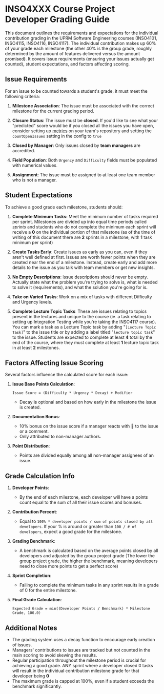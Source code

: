 # INSO4XXX Course Project Developer Grading Guide

This document outlines the requirements and expectations for the individual contribution grading in the UPRM Software Engineering courses (INSO4101, INSO4115, INSO4116, INSO4117). The individual contribution makes up 60% of your grade each milestone (the other 40% is the group grade, roughly determined by the amount of features delivered versus the amount promised). It covers issue requirements (ensuring your issues actually get counted), student expectations, and factors affecting scoring.

## Issue Requirements

For an issue to be counted towards a student's grade, it must meet the following criteria:

1. **Milestone Association**: The issue must be associated with the correct milestone for the current grading period.

2. **Closure Status**:
   The issue must be **closed**. If you'd like to see what your "predicted" score would be if you closed all the issues you have open, consider setting up [metrics](https://github.com/Poggecci/INSO-GH-API-QUERY) on your team's repository and setting the `countOpenIssues` setting in the config to `true`

3. **Closed by Manager**: Only issues closed by **team managers** are accredited.

4. **Field Population**: Both `Urgency` and `Difficulty` fields must be populated with numerical values.

5. **Assignment**: The issue must be assigned to at least one team member who is not a manager.

## Student Expectations

To achieve a good grade each milestone, students should:

1. **Complete Minimum Tasks**: Meet the minimum number of tasks required per sprint. Milestones are divided up into equal time periods called _sprints_ and students who do not complete the minimum each sprint will receive a **0** on the individual portion of that milestone (as of the time of writing of this document there are **2** sprints in a milestone, with **1** task minimum per sprint)

2. **Create Tasks Early**: Create issues as early as you can, even if they aren't well defined at first. Issues are worth fewer points when they are created near the end of a milestone. Instead, create early and add more details to the issue as you talk with team members or get new insights.

3. **No Empty Descriptions**: Issue descriptions should never be empty. Actually state what the problem you're trying to solve is, what is needed to solve it (requirements), and what the solution you're going for is.

4. **Take on Varied Tasks**: Work on a mix of tasks with different Difficulty and Urgency levels.

5. **Complete Lecture Topic Tasks**: These are issues relating to topics present in the lectures and unique to the course (ie. a task relating to setting up Integration Testing while you're taking the INSO4117 course). You can mark a task as a Lecture Topic task by adding "`[Lecture Topic Task]`" to the issue title or by adding a label titled "`lecture topic task`" to the issue. Students are expected to complete at least **4** total by the end of the course, where they must complete at least **1** lecture topic task in at least **2** milestones.

## Factors Affecting Issue Scoring

Several factors influence the calculated score for each issue:

1. **Issue Base Points Calculation**:

   ```
   Issue Score = (Difficulty * Urgency * Decay) + Modifier
   ```

   - Decay is optional and based on how early in the milestone the issue is created.

2. **Documentation Bonus**:

   - 10% bonus on the issue score if a manager reacts with 🎉 to the issue or a comment.
   - Only attributed to non-manager authors.

3. **Point Distribution**:

   - Points are divided equally among all non-manager assignees of an issue.

## Grade Calculation Info

1. **Developer Points**:

   - By the end of each milestone, each developer will have a points count equal to the sum of all their issue scores and bonuses.

2. **Contribution Percent**:

   - Equal to `100% * developer points / sum of points closed by all developers`. If your % is around or greater than `100 / # of developers`, expect a good grade for the milestone.

3. **Grading Benchmark**:

   - A benchmark is calculated based on the average points closed by all developers and adjusted by the group project grade (The lower the group project grade, the higher the benchmark, meaning developers need to close more points to get a perfect score)

4. **Sprint Completion**:

   - Failing to complete the minimum tasks in any sprint results in a grade of 0 for the entire milestone.

5. **Final Grade Calculation**:

   ```
   Expected Grade = min((Developer Points / Benchmark) * Milestone Grade, 100.0)
   ```

## Additional Notes

- The grading system uses a decay function to encourage early creation of issues.
- Managers' contributions to issues are tracked but not counted in the main scoring to avoid skewing the results.
- Regular participation throughout the milestone period is crucial for achieving a good grade. ANY sprint where a developer closed 0 tasks will result in the individual contribution milestone grade for that developer being **0**
- The maximum grade is capped at 100%, even if a student exceeds the benchmark significantly.

